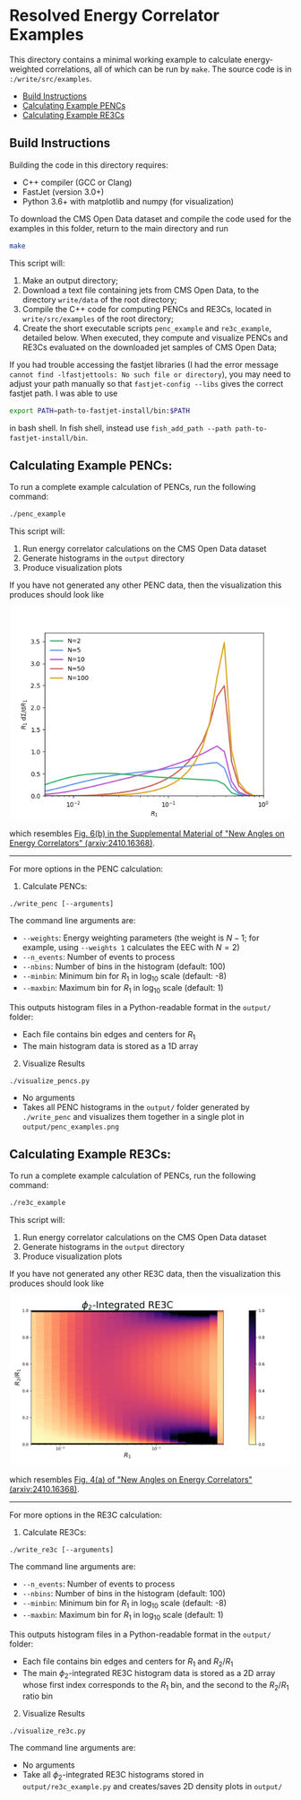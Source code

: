 # Resolved Energy Correlator Examples

This directory contains a minimal working example to calculate energy-weighted correlations, all of which can be run by `make`. The source code is in `:/write/src/examples`.

- [Build Instructions](#build-instructions)
- [Calculating Example PENCs](#calculating-example-pencs)
- [Calculating Example RE3Cs](#calculating-example-re3cs)
<!-- - [Calculating Example EWOCs](#calculating-example-ewocs) -->




## Build Instructions

Building the code in this directory requires:
- C++ compiler (GCC or Clang)
- FastJet (version 3.0+)
- Python 3.6+ with matplotlib and numpy (for visualization)

To download the CMS Open Data dataset and compile the code used for the examples in this folder, return to the main directory and run

```bash
make
```
This script will:
1. Make an output directory;
2. Download a text file containing jets from CMS Open Data, to the directory `write/data` of the root directory;
3. Compile the C++ code for computing PENCs and RE3Cs, located in `write/src/examples` of the root directory;
4. Create the short executable scripts `penc_example` and `re3c_example`, detailed below. When executed, they compute and visualize PENCs and RE3Cs evaluated on the downloaded jet samples of CMS Open Data;


If you had trouble accessing the fastjet libraries (I had the error message `cannot find -lfastjettools: No such file or directory`), you may need to adjust your path manually so that `fastjet-config --libs` gives the correct fastjet path. I was able to use
```bash
export PATH=path-to-fastjet-install/bin:$PATH
```
in bash shell. In fish shell, instead use `fish_add_path --path path-to-fastjet-install/bin`.


## Calculating Example PENCs:

To run a complete example calculation of PENCs, run the following command:

```bash
./penc_example
```

This script will:
1. Run energy correlator calculations on the CMS Open Data dataset
2. Generate histograms in the `output` directory
3. Produce visualization plots

If you have not generated any other PENC data, then the visualization this produces should look like

<img src="../assets/encs/penc_examples.png" width="600">

which resembles [Fig. 6(b) in the Supplemental Material of "New Angles on Energy Correlators" (arxiv:2410.16368)](https://arxiv.org/pdf/2410.16368#figure.6).

---

For more options in the PENC calculation:

1. Calculate PENCs:
```
./write_penc [--arguments]
```

The command line arguments are:
- `--weights`: Energy weighting parameters (the weight is $N-1$; for example, using `--weights 1` calculates the EEC with $N=2$)
- `--n_events`: Number of events to process
- `--nbins`: Number of bins in the histogram (default: 100)
- `--minbin`: Minimum bin for $R_1$ in log$_10$ scale (default: -8)
- `--maxbin`: Maximum bin for $R_1$ in log$_10$ scale (default: 1)

This outputs histogram files in a Python-readable format in the `output/` folder:
- Each file contains bin edges and centers for $R_1$
- The main histogram data is stored as a 1D array


2. Visualize Results
```
./visualize_pencs.py
```

- No arguments
- Takes all PENC histograms in the `output/` folder generated by `./write_penc` and visualizes them together in a single plot in `output/penc_examples.png`



## Calculating Example RE3Cs:

To run a complete example calculation of PENCs, run the following command:

```bash
./re3c_example
```

This script will:
1. Run energy correlator calculations on the CMS Open Data dataset
2. Generate histograms in the `output` directory
3. Produce visualization plots

If you have not generated any other RE3C data, then the visualization this produces should look like

<img src="../assets/encs/re3c_density_example.png" width="600">

which resembles [Fig. 4(a) of "New Angles on Energy Correlators" (arxiv:2410.16368)](https://arxiv.org/pdf/2410.16368#subfigure.4.1).

---

For more options in the RE3C calculation:

1. Calculate RE3Cs:
```
./write_re3c [--arguments]
```

The command line arguments are:
- `--n_events`: Number of events to process
- `--nbins`: Number of bins in the histogram (default: 100)
- `--minbin`: Minimum bin for $R_1$ in log$_10$ scale (default: -8)
- `--maxbin`: Maximum bin for $R_1$ in log$_10$ scale (default: 1)

This outputs histogram files in a Python-readable format in the `output/` folder:
- Each file contains bin edges and centers for $R_1$ and $R_2/R_1$
- The main $\phi_2$-integrated RE3C histogram data is stored as a 2D array whose first index corresponds to the $R_1$ bin, and the second to the $R_2/R_1$ ratio bin

2. Visualize Results
```
./visualize_re3c.py
```
The command line arguments are:
- No arguments
- Take all $\phi_2$-integrated RE3C histograms stored in `output/re3c_example.py` and creates/saves 2D density plots in `output/`
